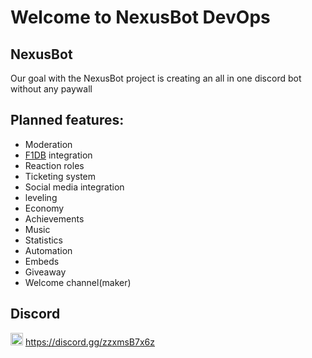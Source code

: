 <h1>Welcome to NexusBot DevOps</h1>

<h2> NexusBot</h2>
<p> Our goal with the NexusBot project is creating an all in one discord bot without any paywall</p>

<h2>Planned features:</h2>

- Moderation 
- [F1DB](https://github.com/f1db/f1db) integration
- Reaction roles
- Ticketing system
- Social media integration
- leveling
- Economy
- Achievements
- Music
- Statistics
- Automation
- Embeds
- Giveaway
- Welcome channel(maker)



<h2>Discord</h2>

<img src="https://static-00.iconduck.com/assets.00/discord-icon-2048x2048-o5mluhz2.png" height = 20px /> https://discord.gg/zzxmsB7x6z
